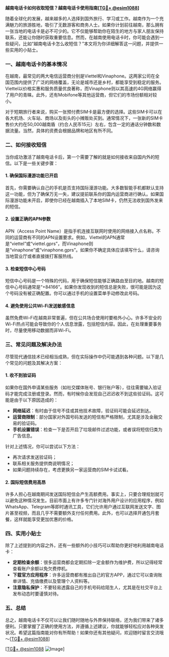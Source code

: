 **越南电话卡如何收取短信？越南电话卡使用指南[[TG💪+ @esim1088](https://t.me/s/esim1088)]**

随着全球化的发展，越来越多的人选择到国外旅行、学习或工作。越南作为一个充满魅力的旅游胜地，吸引了无数游客和商务人士。如果你计划前往越南，那么拥有一张当地的电话卡是必不可少的。它不仅能够帮助你在陌生的地方与家人朋友保持联系，还能让你随时获取重要信息。然而，在越南使用电话卡时，你可能会遇到一些疑问，比如“越南电话卡怎么收短信？”本文将为你详细解答这一问题，并提供一些实用的小贴士。

### **一、越南电话卡的基本情况**

在越南，最常见的两大电信运营商分别是Viettel和Vinaphone。这两家公司在全国范围内提供了广泛的网络覆盖，无论是城市还是乡村，都能享受到稳定的服务。Viettel以价格实惠和服务质量优良著称，而Vinaphone则以其高速的4G网络赢得了用户的青睐。此外，还有Mobifone等其他运营商，但它们的市场份额相对较小。

对于短期旅行者来说，购买一张预付费SIM卡是最方便的选择。这些SIM卡可以在各大机场、火车站、商场以及街头的小摊贩处买到。通常情况下，一张新的SIM卡售价大约在50,000越南盾（约合人民币15元）左右，包含一定的通话分钟数和数据流量。当然，具体的资费会根据品牌和地区有所不同。

### **二、如何接收短信**

当你成功激活了越南电话卡后，第一个需要了解的就是如何接收来自国内外的短信。以下是一些关键步骤：

#### **1. 确保国际漫游功能已开启**

首先，你需要确认自己的手机是否支持国际漫游功能。大多数智能手机都默认支持这一功能，但为了确保万无一失，建议提前联系你的国内运营商进行确认。如果国际漫游功能未开启，即使你已经在越南插入了本地SIM卡，仍然无法收到国外发来的短信。

#### **2. 设置正确的APN参数**

APN（Access Point Name）是指手机连接互联网时使用的网络接入点名称。不同的运营商有不同的APN设置要求。例如，Viettel的APN通常是“viettel”或“viettel.gprs”，而Vinaphone则是“vinaphone”或“vinaphone.gprs”。如果你不确定具体应该填写什么，请咨询当地营业厅或者直接拨打客服热线。

#### **3. 检查短信中心号码**

短信中心号码是一个特殊的代码，用于确保短信能够正确路由至目的地。越南的短信中心号码通常是“+84166”。如果你发现收到的短信总是失败，很可能是因为这个号码没有被正确配置。你可以通过手机的设置菜单手动修改此号码。

#### **4. 避免使用公共Wi-Fi发送敏感信息**

虽然免费Wi-Fi在越南非常普遍，但在公共场合使用时要格外小心。许多不安全的Wi-Fi热点可能会导致你的个人信息泄露，包括短信内容。因此，在处理重要事务时，尽量使用移动数据而非Wi-Fi。

### **三、常见问题及解决办法**

尽管现代通信技术已经相当成熟，但在实际操作中仍可能遇到各种问题。以下是几个常见的问题及其解决方案：

#### **1. 收不到验证码**

如果你在国外申请某些服务（如社交媒体账号、银行账户等），往往需要输入验证码才能完成注册或登录。然而，有时候你会发现自己迟迟收不到这些验证码。这可能是由于以下原因造成的：

- **网络延迟**：有时由于信号不佳或其他技术故障，验证码可能会延迟到达。
- **运营商限制**：部分国家对外国号码发送的短信有严格限制，尤其是涉及金融交易的验证码。
- **手机设置错误**：检查一下是否开启了垃圾邮件过滤功能，或者误将短信归类为广告信息。

针对上述情况，你可以尝试以下方法：
- 再次请求发送验证码；
- 联系相关服务提供商说明情况；
- 如果问题持续存在，考虑更换另一家运营商的SIM卡试试看。

#### **2. 国际短信费用高昂**

许多人担心在越南期间发送国际短信会产生高额费用。事实上，只要合理规划就可以避免这种情况发生。目前市面上有许多专门针对海外用户设计的应用程序，例如WhatsApp、Telegram等即时通讯工具，它们允许用户通过互联网发送文字、图片甚至视频，而且几乎不需要额外支付任何费用。此外，也可以选择开通包月套餐，这样就能享受更加优惠的价格。

### **四、实用小贴士**

除了上述提到的内容之外，还有一些额外的小技巧可以帮助你更好地利用越南电话卡：

- **定期检查余额**：很多运营商都会定期扣除一定金额作为维护费，所以记得经常查看账户余额以免欠费停机。
- **下载官方应用程序**：许多运营商都有推出自己的官方APP，通过它可以查询账单详情、充值缴费以及管理个人资料等。
- **注意隐私保护**：不要轻易透露自己的手机号码给陌生人，尤其是在社交平台上发布动态时要谨慎对待。

### **五、总结**

总之，越南电话卡不仅可以让我们随时随地与外界保持联络，还为我们带来了诸多便利。只要掌握了正确的使用方法，并遵循上述建议，你就能够轻松应对各种突发状况。希望这篇指南能对你有所帮助！如果你还有其他疑问，欢迎随时留言交流哦～[[TG💪+ @esim1088](https://t.me/s/esim1088)]

[[TG💪+ @esim1088](https://t.me/s/esim1088) ![Image](https://i.postimg.cc/4NQfJmqS/Snipaste-2025-05-13-00-14-12.png)]